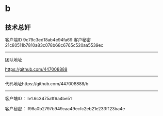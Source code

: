 # b
技术总奸
-------

客户端ID
9c79c3ed18ab4e94fa69
客户秘密
21c80511b7810a83c078b68c6765c520aa5539ec    

--------
团队地址

https://github.com/447008888

--------
代码地址https://github.com/447008888/b

--------

客户端ID： Iv1.6c3475a1f6a4be51

客户秘密： f98a0b2797b949caa49ecfc2eb21e233f123ba4e
